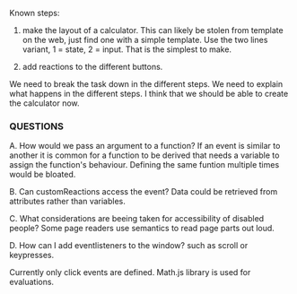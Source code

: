 Known steps:

1. make the layout of a calculator. This can likely be stolen from template on the web, just find one with a simple template. Use the two lines variant, 1 = state, 2 = input. That is the simplest to make.

2. add reactions to the different buttons.

We need to break the task down in the different steps. We need to explain what happens in the different steps. I think that we should be able to create the calculator now.

### QUESTIONS

A. How would we pass an argument to a function? If an event is similar to another it is common for a function to be derived that needs a variable to assign the function's behaviour. Defining the same funtion multiple times would be bloated. 

B. Can customReactions access the event? Data could be retrieved from attributes rather than variables.

C. What considerations are beeing taken for accessibility of disabled people? Some page readers use semantics to read page parts out loud.

D. How can I add eventlisteners to the window? such as scroll or keypresses.

Currently only click events are defined.
Math.js library is used for evaluations.
